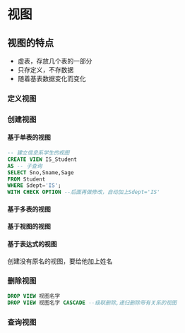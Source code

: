 # 视图

## 视图的特点
- 虚表，存放几个表的一部分
- 只存定义，不存数据
- 随着基表数据变化而变化

### 定义视图

### 创建视图

#### 基于单表的视图
```sql
-- 建立信息系学生的视图
CREATE VIEW IS_Student
AS -- 子查询
SELECT Sno,Sname,Sage
FROM Student
WHERE Sdept='IS';
WITH CHECK OPTION --后面再做修改，自动加上Sdept='IS'
```

#### 基于多表的视图

#### 基于视图的视图

#### 基于表达式的视图
创建没有原名的视图，要给他加上姓名

### 删除视图

```sql
DROP VIEW 视图名字
DROP VIEW 视图名字 CASCADE --级联删除,递归删除带有关系的视图
```

### 查询视图